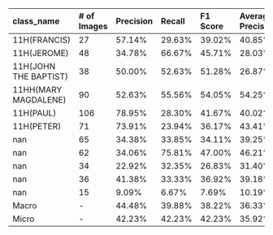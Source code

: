 | class_name            | # of Images   | Precision   | Recall   | F1 Score   | Average Precision   |
|:----------------------|:--------------|:------------|:---------|:-----------|:--------------------|
| 11H(FRANCIS)          | 27            | 57.14%      | 29.63%   | 39.02%     | 40.85%              |
| 11H(JEROME)           | 48            | 34.78%      | 66.67%   | 45.71%     | 28.03%              |
| 11H(JOHN THE BAPTIST) | 38            | 50.00%      | 52.63%   | 51.28%     | 26.87%              |
| 11HH(MARY MAGDALENE)  | 90            | 52.63%      | 55.56%   | 54.05%     | 54.25%              |
| 11H(PAUL)             | 106           | 78.95%      | 28.30%   | 41.67%     | 40.02%              |
| 11H(PETER)            | 71            | 73.91%      | 23.94%   | 36.17%     | 43.41%              |
| nan                   | 65            | 34.38%      | 33.85%   | 34.11%     | 39.25%              |
| nan                   | 62            | 34.06%      | 75.81%   | 47.00%     | 46.21%              |
| nan                   | 34            | 22.92%      | 32.35%   | 26.83%     | 31.40%              |
| nan                   | 36            | 41.38%      | 33.33%   | 36.92%     | 39.18%              |
| nan                   | 15            | 9.09%       | 6.67%    | 7.69%      | 10.19%              |
| Macro                 | -             | 44.48%      | 39.88%   | 38.22%     | 36.33%              |
| Micro                 | -             | 42.23%      | 42.23%   | 42.23%     | 35.92%              |